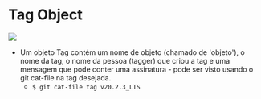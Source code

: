 # Tag Object

<img src="http://shafiul.github.io/gitbook/assets/images/figure/object-tag.png">

- Um objeto Tag contém um nome de objeto (chamado de 'objeto'), o nome da tag, o nome da pessoa (tagger) que criou a tag e uma mensagem que pode conter uma assinatura - pode ser visto usando o git cat-file na tag desejada.
	- `$ git cat-file tag v20.2.3_LTS`
	
